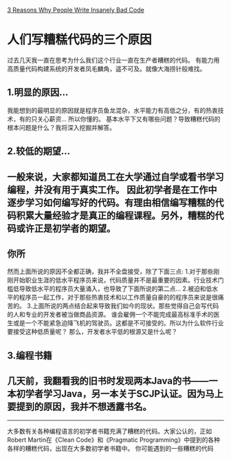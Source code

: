 [3 Reasons Why People Write Insanely Bad Code](https://dzone.com/articles/3-reasons-why-people-write-insanely-bad-code)

# 人们写糟糕代码的三个原因
过去几天我一直在思考为什么我们这个行业一直在生产者糟糕的代码。
有能力用高质量代码构建系统的开发者凤毛麟角，遥不可及。就像大海捞针般难找。
## 1.明显的原因...
我能想到的最明显的原因就是程序员鱼龙混杂，水平能力有高低之分，有的热衷技术，有的只关心薪资...
所以你懂的。
基本水平下又有哪些问题？导致糟糕代码的根本问题是什么？我将深入挖掘并解答。
## 2.较低的期望...
一般来说，大家都知道员工在大学通过自学或看书学习编程，并没有用于真实工作。
因此初学者是在工作中逐步学习如何编写好的代码。有理由相信编写糟糕的代码积累大量经验才是真正的编程课程。**另外，糟糕的代码或许正是初学者的期望。**
---
你所
---
然而上面所说的原因不全都正确，我并不全盘接受，除了下面三点:
1.对于那些刚刚开始职业生涯的低水平程序员来说，代码质量并不是最重要的因素。行业技术门槛低导致低水平的程序员大量涌入，也导致了下面所说的第二点...
2.被迫和低水平的程序员一起工作，对于那些热衷技术和以工作质量自豪的的程序员来说是很痛苦的。
3.上面所说的两点结合起来导致我们如今的现状。那些觉得自己会写代码的人和专业的开发者被当做商品资源。
谁会雇佣一个不能完成最高标准手术的医生或是一个不能紧急迫降飞机的驾驶员。这都是不可接受的。所以为什么软件行业要接受这种低质量呢？
那么，开发者水平低的根源又是什么呢？
## 3.编程书籍
几天前，我翻看我的旧书时发现两本Java的书——一本初学者学习Java，另一本关于SCJP认证。因为马上要提到的原因，我并不想透露书名。
---
---
大多数有关各种编程语言的初学者书籍充满了糟糕的代码。大家公认的，正如Robert Martin在《Clean Code》和《Pragmatic Programming》中提到的各种各样的糟糕代码，出现在大多数初学者书籍中。
你可能遇到的一些糟糕的代码

